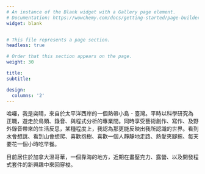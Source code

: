 ```yaml
---
# An instance of the Blank widget with a Gallery page element.
# Documentation: https://wowchemy.com/docs/getting-started/page-builder/
widget: blank


# This file represents a page section.
headless: true

# Order that this section appears on the page.
weight: 30

title: 
subtitle:

design:
  columns: '2'
---
```


哈囉，我是奕晴，來自於太平洋西岸的一個熱帶小島 - 臺灣。平時以科學研究為正職，遊走於鳥類、錄音、與程式分析的專業間。同時享受藝術創作、寫作、及野外錄音帶來的生活反思，某種程度上，我認為那更能反映出我所認識的世界。看到水會想跳、看到山會想爬、喜歡抱樹、喜歡一個人靜靜地走路、熱愛夾腳拖、每天要花一個小時吃早餐。

目前居住於加拿大溫哥華，一個靠海的地方，近期在畫壓克力、露營、以及開發程式套件的新興趣中來回穿梭。
